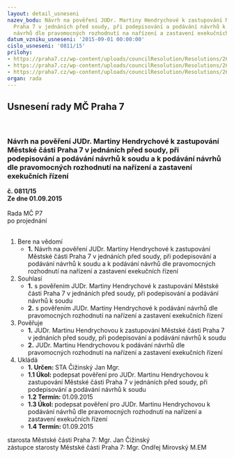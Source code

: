 ```yaml
---
layout: detail_usneseni
nazev_bodu: Návrh na pověření JUDr. Martiny Hendrychové k zastupování Městské části
  Praha 7 v jednáních před soudy, při podepisování a podávání návrhů k soudu a k podávání
  návrhů dle pravomocných rozhodnutí na nařízení a zastavení exekučních řízení
datum_vzniku_usneseni: '2015-09-01 00:00:00'
cislo_usneseni: '0811/15'
prilohy:
- https://praha7.cz/wp-content/uploads/councilResolution/Resolutions/26038/55-15-p1_d%c5%afvodov%c3%a1_zpr%c3%a1va.doc
- https://praha7.cz/wp-content/uploads/councilResolution/Resolutions/26038/55-15-p2_pov%c4%9b%c5%99en%c3%ad_soud.doc
- https://praha7.cz/wp-content/uploads/councilResolution/Resolutions/26038/55-15-p3_pov%c4%9b%c5%99en%c3%ad_exekuce.doc
organ: rada
---
```

<div id="ucUsn_pList" class="usn">
	<span><h2>Usnesení rady MČ Praha 7 </h2>
<br></span><div class="standBody">
<span><h3>Návrh na pověření JUDr. Martiny Hendrychové k zastupování Městské části Praha 7 v jednáních před soudy, při podepisování a podávání návrhů k soudu a k podávání návrhů dle pravomocných rozhodnutí na nařízení a zastavení exekučních řízení</h3></span><div class="center">
		<strong>č. 0811/15</strong><br>
	</div>
<div class="center">
		<strong>Ze dne 01.09.2015</strong><br><br>
	</div>Rada MČ P7<br> po projednání<br><br><ol>
<li>Bere na vědomí<ul><li>
<strong>1.</strong> Návrh na pověření JUDr. Martiny Hendrychové k zastupování Městské části Praha 7 v jednáních před soudy, při podepisování a podávání návrhů k soudu a k podávání návrhů dle pravomocných rozhodnutí na nařízení a zastavení exekučních řízení</li></ul>
</li>
<li>Souhlasí<ul>
<li>
<strong>1.</strong> s pověřením JUDr. Martiny Hendrychové k zastupování Městské části Praha 7 v jednáních před soudy, při podepisování a podávání návrhů k soudu </li>
<li>
<strong>2.</strong> s pověřením JUDr. Martiny Hendrychové k podávání návrhů dle pravomocných rozhodnutí na nařízení a zastavení exekučních řízení</li>
</ul>
</li>
<li>Pověřuje<ul>
<li>
<strong>1.</strong> JUDr. Martinu Hendrychovou k zastupování Městské části Praha 7 v jednáních před soudy, při podepisování a podávání návrhů k soudu </li>
<li>
<strong>2.</strong> JUDr. Martinu Hendrychovou k podávání návrhů dle pravomocných rozhodnutí na nařízení a zastavení exekučních řízení </li>
</ul>
</li>
<li>Ukládá<ul>
<li>
<strong>1. Určen: </strong>STA Čižinský Jan Mgr.</li>
<li>
<strong>1.1 Úkol: </strong>podepsat pověření pro JUDr. Martinu Hendrychovou k zastupování Městské části Praha 7 v jednáních před soudy, při podepisování a podávání návrhů k soudu </li>
<li>
<strong>1.2 Termín: </strong>01.09.2015</li>
<li>
<strong>1.3 Úkol: </strong>podepsat pověření pro JUDr. Martinu Hendrychovou k podávání návrhů dle pravomocných rozhodnutí na nařízení a zastavení exekučních řízení</li>
<li>
<strong>1.4 Termín: </strong>01.09.2015</li>
</ul>
</li>
</ol>starosta Městské části Praha 7: Mgr. Jan Čižinský<br>zástupce starosty Městské části Praha 7: Mgr. Ondřej Mirovský M.EM 
</div>
</div>